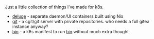 Just a little collection of things I've made for k8s.

- [deluge](deluge) - separate daemon/UI containers built using Nix
- [git](git) - a cgit/git server with private repositories. who needs a full gitea instance anyway?
- [bin](resources/bin.yaml) - a k8s manifest to run [bin](https://github.com/w4/bin) without much extra thought

